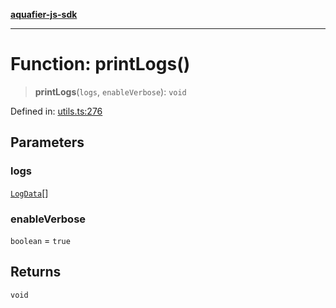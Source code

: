 [**aquafier-js-sdk**](../README.md)

***

# Function: printLogs()

> **printLogs**(`logs`, `enableVerbose`): `void`

Defined in: [utils.ts:276](https://github.com/inblockio/aqua-verifier-js-lib/blob/8585c670e387bba02324c5d1649cefbfbcc39ce3/src/utils.ts#L276)

## Parameters

### logs

[`LogData`](../interfaces/LogData.md)[]

### enableVerbose

`boolean` = `true`

## Returns

`void`
